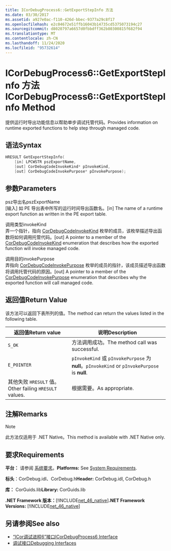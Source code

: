 ```yaml
---
title: ICorDebugProcess6::GetExportStepInfo 方法
ms.date: 03/30/2017
ms.assetid: a927e0ac-f110-426d-bbec-9377a29c8f17
ms.openlocfilehash: e2c04672e51ffb16043b14735cd5375073194c27
ms.sourcegitcommit: d8020797a6657d0fbbdff362b80300815f682f94
ms.translationtype: MT
ms.contentlocale: zh-CN
ms.lasthandoff: 11/24/2020
ms.locfileid: "95732614"
---
```

# <a name="icordebugprocess6getexportstepinfo-method"></a><span data-ttu-id="b598e-102">ICorDebugProcess6::GetExportStepInfo 方法</span><span class="sxs-lookup"><span data-stu-id="b598e-102">ICorDebugProcess6::GetExportStepInfo Method</span></span>

<span data-ttu-id="b598e-103">提供运行时导出功能信息以帮助单步调试托管代码。</span><span class="sxs-lookup"><span data-stu-id="b598e-103">Provides information on runtime exported functions to help step through managed code.</span></span>  
  
## <a name="syntax"></a><span data-ttu-id="b598e-104">语法</span><span class="sxs-lookup"><span data-stu-id="b598e-104">Syntax</span></span>  
  
```cpp  
HRESULT GetExportStepInfo(  
    [in] LPCWSTR pszExportName,
    [out] CorDebugCodeInvokeKind* pInvokeKind,
    [out] CorDebugCodeInvokePurpose* pInvokePurpose);  
```  
  
## <a name="parameters"></a><span data-ttu-id="b598e-105">参数</span><span class="sxs-lookup"><span data-stu-id="b598e-105">Parameters</span></span>  

 <span data-ttu-id="b598e-106">psz导出名</span><span class="sxs-lookup"><span data-stu-id="b598e-106">pszExportName</span></span>  
 <span data-ttu-id="b598e-107">[输入] 如 PE 导出表中所写的运行时间导出函数名。</span><span class="sxs-lookup"><span data-stu-id="b598e-107">[in] The name of a runtime export function as written in the PE export table.</span></span>  
  
 <span data-ttu-id="b598e-108">调用类型</span><span class="sxs-lookup"><span data-stu-id="b598e-108">invokeKind</span></span>  
 <span data-ttu-id="b598e-109">弄一个指针，指向 [CorDebugCodeInvokeKind](cordebugcodeinvokekind-enumeration.md) 枚举的成员，该枚举描述导出函数将如何调用托管代码。</span><span class="sxs-lookup"><span data-stu-id="b598e-109">[out] A pointer to a member of the [CorDebugCodeInvokeKind](cordebugcodeinvokekind-enumeration.md) enumeration that describes how the exported function will invoke managed code.</span></span>  
  
 <span data-ttu-id="b598e-110">调用目的</span><span class="sxs-lookup"><span data-stu-id="b598e-110">invokePurpose</span></span>  
 <span data-ttu-id="b598e-111">弄指向 [CorDebugCodeInvokePurpose](cordebugcodeinvokepurpose-enumeration.md) 枚举的成员的指针，该成员描述导出函数将调用托管代码的原因。</span><span class="sxs-lookup"><span data-stu-id="b598e-111">[out] A pointer to a member of the [CorDebugCodeInvokePurpose](cordebugcodeinvokepurpose-enumeration.md) enumeration that describes why the exported function will call managed code.</span></span>  
  
## <a name="return-value"></a><span data-ttu-id="b598e-112">返回值</span><span class="sxs-lookup"><span data-stu-id="b598e-112">Return Value</span></span>  

 <span data-ttu-id="b598e-113">该方法可以返回下表所列的值。</span><span class="sxs-lookup"><span data-stu-id="b598e-113">The method can return the values listed in the following table.</span></span>  
  
|<span data-ttu-id="b598e-114">返回值</span><span class="sxs-lookup"><span data-stu-id="b598e-114">Return value</span></span>|<span data-ttu-id="b598e-115">说明</span><span class="sxs-lookup"><span data-stu-id="b598e-115">Description</span></span>|  
|------------------|-----------------|  
|`S_OK`|<span data-ttu-id="b598e-116">方法调用成功。</span><span class="sxs-lookup"><span data-stu-id="b598e-116">The method call was successful.</span></span>|  
|`E_POINTER`|<span data-ttu-id="b598e-117">`pInvokeKind` 或 `pInvokePurpose` 为 **null**。</span><span class="sxs-lookup"><span data-stu-id="b598e-117">`pInvokeKind` or `pInvokePurpose` is **null**.</span></span>|  
|<span data-ttu-id="b598e-118">其他失败 `HRESULT` 值。</span><span class="sxs-lookup"><span data-stu-id="b598e-118">Other failing `HRESULT` values.</span></span>|<span data-ttu-id="b598e-119">根据需要。</span><span class="sxs-lookup"><span data-stu-id="b598e-119">As appropriate.</span></span>|  
  
## <a name="remarks"></a><span data-ttu-id="b598e-120">注解</span><span class="sxs-lookup"><span data-stu-id="b598e-120">Remarks</span></span>  
  
> [!NOTE]
> <span data-ttu-id="b598e-121">此方法仅适用于 .NET Native。</span><span class="sxs-lookup"><span data-stu-id="b598e-121">This method is available with .NET Native only.</span></span>  
  
## <a name="requirements"></a><span data-ttu-id="b598e-122">要求</span><span class="sxs-lookup"><span data-stu-id="b598e-122">Requirements</span></span>  

 <span data-ttu-id="b598e-123">**平台：** 请参阅 [系统要求](../../get-started/system-requirements.md)。</span><span class="sxs-lookup"><span data-stu-id="b598e-123">**Platforms:** See [System Requirements](../../get-started/system-requirements.md).</span></span>  
  
 <span data-ttu-id="b598e-124">**标头**：CorDebug.idl、CorDebug.h</span><span class="sxs-lookup"><span data-stu-id="b598e-124">**Header:** CorDebug.idl, CorDebug.h</span></span>  
  
 <span data-ttu-id="b598e-125">**库：** CorGuids.lib</span><span class="sxs-lookup"><span data-stu-id="b598e-125">**Library:** CorGuids.lib</span></span>  
  
 <span data-ttu-id="b598e-126">**.NET Framework 版本：**[!INCLUDE[net_46_native](../../../../includes/net-46-native-md.md)]</span><span class="sxs-lookup"><span data-stu-id="b598e-126">**.NET Framework Versions:** [!INCLUDE[net_46_native](../../../../includes/net-46-native-md.md)]</span></span>  
  
## <a name="see-also"></a><span data-ttu-id="b598e-127">另请参阅</span><span class="sxs-lookup"><span data-stu-id="b598e-127">See also</span></span>

- [<span data-ttu-id="b598e-128">“ICor调试进程6”接口</span><span class="sxs-lookup"><span data-stu-id="b598e-128">ICorDebugProcess6 Interface</span></span>](icordebugprocess6-interface.md)
- [<span data-ttu-id="b598e-129">调试接口</span><span class="sxs-lookup"><span data-stu-id="b598e-129">Debugging Interfaces</span></span>](debugging-interfaces.md)
